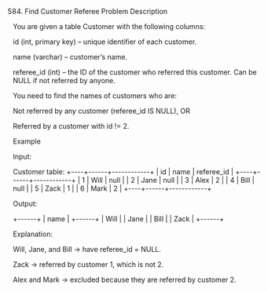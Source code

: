 584. Find Customer Referee
Problem Description

You are given a table Customer with the following columns:

id (int, primary key) – unique identifier of each customer.

name (varchar) – customer’s name.

referee_id (int) – the ID of the customer who referred this customer. Can be NULL if not referred by anyone.

You need to find the names of customers who are:

Not referred by any customer (referee_id IS NULL), OR

Referred by a customer with id != 2.

Example

Input:

Customer table:
+----+------+------------+
| id | name | referee_id |
+----+------+------------+
| 1  | Will | null       |
| 2  | Jane | null       |
| 3  | Alex | 2          |
| 4  | Bill | null       |
| 5  | Zack | 1          |
| 6  | Mark | 2          |
+----+------+------------+


Output:

+------+
| name |
+------+
| Will |
| Jane |
| Bill |
| Zack |
+------+


Explanation:

Will, Jane, and Bill → have referee_id = NULL.

Zack → referred by customer 1, which is not 2.

Alex and Mark → excluded because they are referred by customer 2.